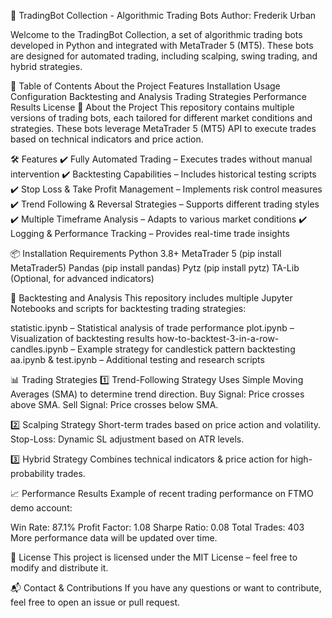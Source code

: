 📌 TradingBot Collection - Algorithmic Trading Bots
Author: Frederik Urban

Welcome to the TradingBot Collection, a set of algorithmic trading bots developed in Python and integrated with MetaTrader 5 (MT5). These bots are designed for automated trading, including scalping, swing trading, and hybrid strategies.

📜 Table of Contents
About the Project
Features
Installation
Usage
Configuration
Backtesting and Analysis
Trading Strategies
Performance Results
License
🚀 About the Project
This repository contains multiple versions of trading bots, each tailored for different market conditions and strategies. These bots leverage MetaTrader 5 (MT5) API to execute trades based on technical indicators and price action.

🛠 Features
✔️ Fully Automated Trading – Executes trades without manual intervention
✔️ Backtesting Capabilities – Includes historical testing scripts
✔️ Stop Loss & Take Profit Management – Implements risk control measures
✔️ Trend Following & Reversal Strategies – Supports different trading styles
✔️ Multiple Timeframe Analysis – Adapts to various market conditions
✔️ Logging & Performance Tracking – Provides real-time trade insights

📦 Installation
Requirements
Python 3.8+
MetaTrader 5 (pip install MetaTrader5)
Pandas (pip install pandas)
Pytz (pip install pytz)
TA-Lib (Optional, for advanced indicators)

🔬 Backtesting and Analysis
This repository includes multiple Jupyter Notebooks and scripts for backtesting trading strategies:

statistic.ipynb – Statistical analysis of trade performance
plot.ipynb – Visualization of backtesting results
how-to-backtest-3-in-a-row-candles.ipynb – Example strategy for candlestick pattern backtesting
aa.ipynb & test.ipynb – Additional testing and research scripts

📊 Trading Strategies
1️⃣ Trend-Following Strategy
Uses Simple Moving Averages (SMA) to determine trend direction.
Buy Signal: Price crosses above SMA.
Sell Signal: Price crosses below SMA.

2️⃣ Scalping Strategy
Short-term trades based on price action and volatility.
Stop-Loss: Dynamic SL adjustment based on ATR levels.

3️⃣ Hybrid Strategy
Combines technical indicators & price action for high-probability trades.

📈 Performance Results
Example of recent trading performance on FTMO demo account:

Win Rate: 87.1%
Profit Factor: 1.08
Sharpe Ratio: 0.08
Total Trades: 403
More performance data will be updated over time.

📜 License
This project is licensed under the MIT License – feel free to modify and distribute it.

📬 Contact & Contributions
If you have any questions or want to contribute, feel free to open an issue or pull request.
